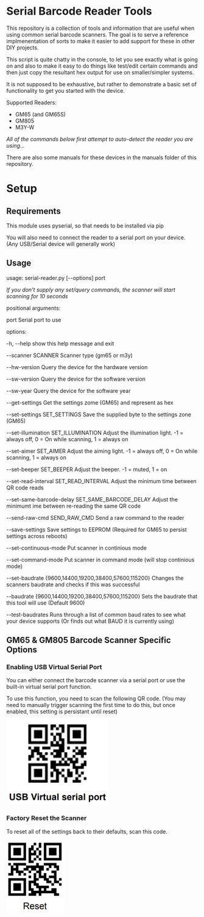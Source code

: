 # Serial Barcode Reader Tools
This repository is a collection of tools and information that are useful when using common serial barcode scanners. The goal is to serve a reference implmenentation of sorts to make it easier to add support for these in other DIY projects.

This script is quite chatty in the console, to let you see exactly what is going on and also to make it easy to do things like test/edit certain commands and then just copy the resultant hex output for use on smaller/simpler systems.

It is not supposed to be exhaustive, but rather to demonstrate a basic set of functionality to get you started with the device. 

Supported Readers:
* GM65 (and GM65S) 
* GM805
* M3Y-W
  
_All of the commands below first attempt to auto-detect the reader you are using..._

There are also some manuals for these devices in the manuals folder of this repository.

# Setup
## Requirements
This module uses pyserial, so that needs to be installed via pip

You will also need to connect the reader to a serial port on your device. (Any USB/Serial device will generally work)

## Usage

usage: serial-reader.py [--options] port

_If you don't supply any set/query commands, the scanner will start scanning for 10 seconds_

positional arguments:

  port                  Serial port to use

options:

  -h, --help                                            show this help message and exit

  --scanner SCANNER                                     Scanner type (gm65 or m3y)

  --hw-version                                          Query the device for the hardware version

  --sw-version                                          Query the device for the software version

  --sw-year                                             Query the device for the software year

  --get-settings                                        Get the settings zome (GM65) and represent as hex

  --set-settings SET_SETTINGS                           Save the supplied byte to the settings zone (GM65)

  --set-illumination SET_ILLUMINATION                   Adjust the illumination light. -1 = always off, 0 = On while scanning, 1 = always on

  --set-aimer SET_AIMER                                 Adjust the aiming light. -1 = always off, 0 = On while scanning, 1 = always on

  --set-beeper SET_BEEPER                               Adjust the beeper. -1 = muted, 1 = on

  --set-read-interval SET_READ_INTERVAL                 Adjust the minimum time between QR code reads

  --set-same-barcode-delay SET_SAME_BARCODE_DELAY       Adjust the minimumt ime between re-reading the same QR code

  --send-raw-cmd SEND_RAW_CMD                           Send a raw command to the reader

  --save-settings                                       Save settings to EEPROM (Required for GM65 to persist settings across reboots)

  --set-continuous-mode                                 Put scanner in continious mode

  --set-command-mode                                    Put scanner in command mode (will stop continious mode)

  --set-baudrate {9600,14400,19200,38400,57600,115200}  Changes the scanners baudrate and checks if this was successful

  --baudrate {9600,14400,19200,38400,57600,115200}      Sets the baudrate that this tool will use (Default 9600)

  --test-baudrates                                      Runs through a list of common baud rates to see what your device supports (Or finds out what BAUD it is currently using)


## GM65 & GM805 Barcode Scanner Specific Options

### Enabling USB Virtual Serial Port
You can either connect the barcode scanner via a serial port or use the built-in virtual serial port function.

To use this function, you need to scan the following QR code. (You may need to manually trigger scanning the first time to do this, but once enabled, this setting is persistant until reset)

![](utility_qr_codes/gm65/enable_virtual_usb.png)

### Factory Reset the Scanner
To reset all of the settings back to their defaults, scan this code.

![](utility_qr_codes/gm65/factory_reset.png)
